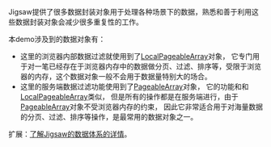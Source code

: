 

Jigsaw提供了很多数据封装对象用于处理各种场景下的数据，熟悉和善于利用这些数据封装对象会减少很多重复性的工作。

本demo涉及到的数据对象有：
- 这里的浏览器内部数据过滤就使用到了[LocalPageableArray](/components/classes/api?apiItem=LocalPageableArray)对象，
它专门用于对一笔已经存在于浏览器内存中的数据做分页、过滤、排序等，受限于浏览器的内存，这个数据对象一般不会用于数据量特别大的场合。
- 这里的服务端数据过滤功能使用到了[PageableArray](/components/classes/api?apiItem=PageableArray)对象，
它的功能和和[LocalPageableArray](/components/classes/api?apiItem=LocalPageableArray)类似，
但是所有的操作都是在服务端进行，由于[PageableArray](/components/classes/api?apiItem=PageableArray)对象不受浏览器内存的约束，
因此它非常适合用于对海量数据的分页、过滤、排序等操作，是最常用的数据对象之一。

扩展：[了解Jigsaw的数据体系的详情](/data-encapsulation/introduce)。
